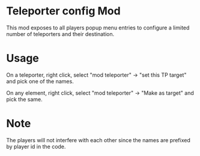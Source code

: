# Teleporter config Mod

This mod exposes to all players popup menu entries to configure a limited
number of teleporters and their destination.

# Usage

On a teleporter, right click, select "mod teleporter" -> "set this TP target"
and pick one of the names.

On any element, right click, select "mod teleporter" -> "Make as target"
and pick the same.

# Note

The players will not interfere with each other since the names are prefixed
by player id in the code.